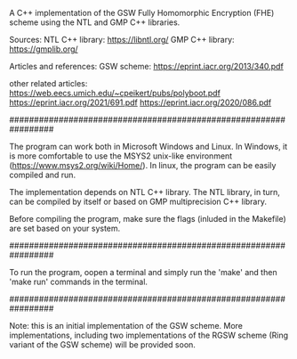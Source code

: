 A C++ implementation of the GSW Fully Homomorphic Encryption (FHE) scheme using the NTL and GMP C++ libraries.

Sources:
NTL C++ library: https://libntl.org/
GMP C++ library: https://gmplib.org/

Articles and references:
GSW scheme: https://eprint.iacr.org/2013/340.pdf

other related articles:
https://web.eecs.umich.edu/~cpeikert/pubs/polyboot.pdf
https://eprint.iacr.org/2021/691.pdf
https://eprint.iacr.org/2020/086.pdf

#################################################################

The program can work both in Microsoft Windows and Linux. In Windows, it is more comfortable to use the MSYS2 unix-like environment (https://www.msys2.org/wiki/Home/).
In linux, the program can be easily compiled and run.

The implementation depends on NTL C++ library. The NTL library, in turn, can be compiled by itself or based on GMP multiprecision C++ library.

Before compiling the program, make sure the flags (inluded in the Makefile) are set based on your system.


#################################################################

To run the program, oopen a terminal and simply run the 'make' and then 'make run' commands in the terminal.


#################################################################

Note: this is an initial implementation of the GSW scheme. More implementations, including two implementations of the RGSW scheme (Ring variant of the GSW scheme) will be provided soon.
